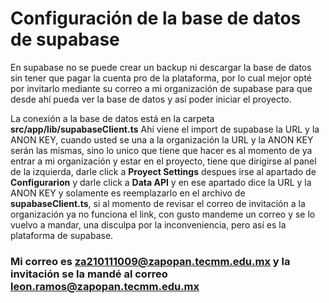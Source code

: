 # Configuración de la base de datos de supabase

En supabase no se puede crear un backup ni descargar la base de datos sin tener que pagar la cuenta pro de la plataforma,
por lo cual mejor opté por invitarlo mediante su correo a mi organización de supabase para que desde ahí pueda ver la base de datos
y así poder iniciar el proyecto.

La conexión a la base de datos está en la carpeta **src/app/lib/supabaseClient.ts**
Ahí viene el import de supabase la URL y la ANON KEY, cuando usted se una a la organización la URL y la ANON KEY
serán las mismas, sino lo unico que tiene que hacer es al momento de ya entrar a mi organización y estar en el proyecto,
tiene que dirigirse al panel de la izquierda, darle click a **Proyect Settings** despues irse al apartado de **Configurarion**
y darle click a **Data API** y en ese apartado dice la URL y la ANON KEY y solamente es reemplazarlo en el archivo de
**supabaseClient.ts**, si al momento de revisar el correo de invitación a la organización ya no funciona el link, con gusto mandeme
un correo y se lo vuelvo a mandar, una disculpa por la inconveniencia, pero así es la plataforma de supabase.

### Mi correo es za210111009@zapopan.tecmm.edu.mx y la invitación se la mandé al correo leon.ramos@zapopan.tecmm.edu.mx

